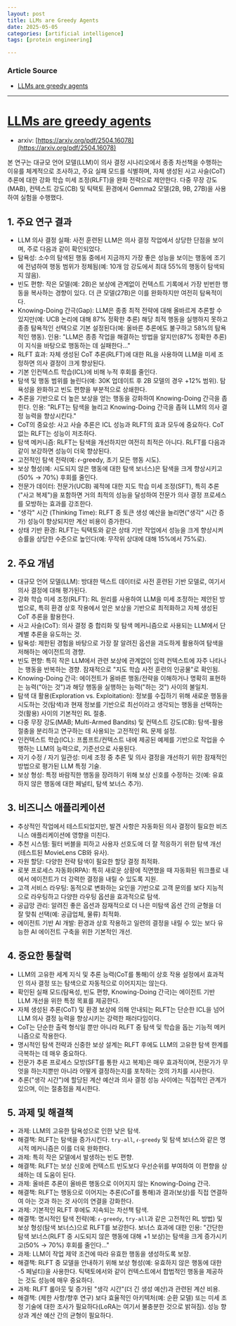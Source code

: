 ```yaml
---
layout: post
title: LLMs are Greedy Agents 
date: 2025-05-05
categories: [artificial intelligence]
tags: [protein engineering]

---
```


### Article Source


* [LLMs are greedy agents](https://www.youtube.com/watch?v=yVlB5A6RLbA)

---

# [LLMs are greedy agents](https://www.youtube.com/watch?v=yVlB5A6RLbA)

* arxiv: [https://arxiv.org/pdf/2504.16078](https://arxiv.org/pdf/2504.16078)

본 연구는 대규모 언어 모델(LLM)이 의사 결정 시나리오에서 종종 차선책을 수행하는 이유를 체계적으로 조사하고, 주요 실패 모드를 식별하며, 자체 생성된 사고 사슬(CoT) 추론에 대한 강화 학습 미세 조정(RLFT)을 완화 전략으로 제안한다. 다중 무장 강도(MAB), 컨텍스트 강도(CB) 및 틱택토 환경에서 Gemma2 모델(2B, 9B, 27B)을 사용하여 실험을 수행했다.

## 1. 주요 연구 결과

* LLM 의사 결정 실패: 사전 훈련된 LLM은 의사 결정 작업에서 상당한 단점을 보이며, 주로 다음과 같이 확인되었다.
* 탐욕성: 소수의 탐색된 행동 중에서 지금까지 가장 좋은 성능을 보이는 행동에 조기에 전념하여 행동 범위가 정체됨(예: 10개 암 강도에서 최대 55%의 행동이 탐색되지 않음).
* 빈도 편향: 작은 모델(예: 2B)은 보상에 관계없이 컨텍스트 기록에서 가장 빈번한 행동을 복사하는 경향이 있다. 더 큰 모델(27B)은 이를 완화하지만 여전히 탐욕적이다.
* Knowing-Doing 간극(Gap): LLM은 종종 최적 전략에 대해 올바르게 추론할 수 있지만(예: UCB 논리에 대해 87% 정확한 추론) 해당 최적 행동을 실행하지 못하고 종종 탐욕적인 선택으로 기본 설정된다(예: 올바른 추론에도 불구하고 58%의 탐욕적인 행동). 인용: "LLM은 종종 작업을 해결하는 방법을 알지만(87% 정확한 추론) 이 지식을 바탕으로 행동하는 데 실패한다..."
* RLFT 효과: 자체 생성된 CoT 추론(RLFT)에 대한 RL을 사용하여 LLM을 미세 조정하면 의사 결정이 크게 향상된다.
* 기본 인컨텍스트 학습(ICL)에 비해 누적 후회를 줄인다.
* 탐색 및 행동 범위를 늘린다(예: 30K 업데이트 후 2B 모델의 경우 +12% 범위). 탐욕성을 완화하고 빈도 편향을 부분적으로 상쇄한다.
* 추론을 기반으로 더 높은 보상을 얻는 행동을 강화하여 Knowing-Doing 간극을 좁힌다. 인용: "RLFT는 탐색을 늘리고 Knowing-Doing 간극을 좁혀 LLM의 의사 결정 능력을 향상시킨다."
* CoT의 중요성: 사고 사슬 추론은 ICL 성능과 RLFT의 효과 모두에 중요하다. CoT 없는 RLFT는 성능이 저조하다.
* 탐색 메커니즘: RLFT는 탐색을 개선하지만 여전히 최적은 아니다. RLFT를 다음과 같이 보강하면 성능이 더욱 향상된다.
* 고전적인 탐색 전략(예: 𝜖-greedy, 초기 모든 행동 시도).
* 보상 형성(예: 시도되지 않은 행동에 대한 탐색 보너스)은 탐색을 크게 향상시키고(50% → 70%) 후회를 줄인다.
* 전문가 데이터: 전문가(UCB) 궤적에 대한 지도 학습 미세 조정(SFT), 특히 추론("사고 복제")을 포함하면 거의 최적의 성능을 달성하여 전문가 의사 결정 프로세스를 모방하는 효과를 강조한다.
* "생각" 시간 (Thinking Time): RLFT 중 토큰 생성 예산을 늘리면("생각" 시간 증가) 성능이 향상되지만 계산 비용이 증가한다.
* 상태 기반 환경: RLFT는 틱택토와 같은 상태 기반 작업에서 성능을 크게 향상시켜 승률을 상당한 수준으로 높인다(예: 무작위 상대에 대해 15%에서 75%로).

## 2. 주요 개념

* 대규모 언어 모델(LLM): 방대한 텍스트 데이터로 사전 훈련된 기반 모델로, 여기서 의사 결정에 대해 평가된다.
* 강화 학습 미세 조정(RLFT): RL 원리를 사용하여 LLM을 미세 조정하는 제안된 방법으로, 특히 환경 상호 작용에서 얻은 보상을 기반으로 최적화하고 자체 생성된 CoT 추론을 활용한다.
* 사고 사슬(CoT): 의사 결정 중 합리화 및 탐색 메커니즘으로 사용되는 LLM에서 단계별 추론을 유도하는 것.
* 탐욕성: 제한된 경험을 바탕으로 가장 잘 알려진 옵션을 과도하게 활용하여 탐색을 저해하는 에이전트의 경향.
* 빈도 편향: 특히 작은 LLM에서 관련 보상에 관계없이 입력 컨텍스트에 자주 나타나는 행동을 반복하는 경향. 잠재적으로 "지도 학습 사전 훈련의 인공물"로 확인됨.
* Knowing-Doing 간극: 에이전트가 올바른 행동/전략을 이해하거나 명확히 표현하는 능력("아는 것")과 해당 행동을 실행하는 능력("하는 것") 사이의 불일치.
* 탐색 대 활용(Exploration vs. Exploitation): 정보를 수집하기 위해 새로운 행동을 시도하는 것(탐색)과 현재 정보를 기반으로 최선이라고 생각되는 행동을 선택하는 것(활용) 사이의 기본적인 RL 절충.
* 다중 무장 강도(MAB; Multi-Armed Bandits) 및 컨텍스트 강도(CB): 탐색-활용 절충을 분리하고 연구하는 데 사용되는 고전적인 RL 문제 설정.
* 인컨텍스트 학습(ICL): 프롬프트/컨텍스트 내에 제공된 예제를 기반으로 작업을 수행하는 LLM의 능력으로, 기준선으로 사용된다.
* 자기 수정 / 자기 일관성: 미세 조정 중 추론 및 의사 결정을 개선하기 위한 잠재적인 방법으로 평가된 LLM 특정 기술.
* 보상 형성: 특정 바람직한 행동을 장려하기 위해 보상 신호를 수정하는 것(예: 유효하지 않은 행동에 대한 페널티, 탐색 보너스 추가).

## 3. 비즈니스 애플리케이션
* 추상적인 작업에서 테스트되었지만, 발견 사항은 자동화된 의사 결정이 필요한 비즈니스 애플리케이션에 영향을 미친다.
* 추천 시스템: 필터 버블을 피하고 사용자 선호도에 더 잘 적응하기 위한 탐색 개선(테스트된 MovieLens CB와 유사).
* 자원 할당: 다양한 전략 탐색이 필요한 할당 결정 최적화.
* 로봇 프로세스 자동화(RPA): 특히 새로운 상황에 직면했을 때 자동화된 워크플로 내에서 에이전트가 더 강력한 결정을 내릴 수 있도록 지원.
* 고객 서비스 라우팅: 동적으로 변화하는 요인을 기반으로 고객 문의를 보다 지능적으로 라우팅하고 다양한 라우팅 옵션을 효과적으로 탐색.
* 공급망 관리: 알려진 좋은 옵션과 잠재적으로 더 나은 미탐색 옵션 간의 균형을 더 잘 맞춰 선택(예: 공급업체, 물류) 최적화.
* 에이전트 기반 AI 개발: 환경과 상호 작용하고 일련의 결정을 내릴 수 있는 보다 유능한 AI 에이전트 구축을 위한 기본적인 개선.

## 4. 중요한 통찰력
* LLM의 고유한 세계 지식 및 추론 능력(CoT를 통해)이 상호 작용 설정에서 효과적인 의사 결정 또는 탐색으로 자동적으로 이어지지는 않는다.
* 확인된 실패 모드(탐욕성, 빈도 편향, Knowing-Doing 간극)는 에이전트 기반 LLM 개선을 위한 특정 목표를 제공한다.
* 자체 생성된 추론(CoT) 및 환경 보상에 의해 안내되는 RLFT는 단순한 ICL을 넘어 LLM 의사 결정 능력을 향상시키는 강력한 패러다임이다.
* CoT는 단순한 출력 형식일 뿐만 아니라 RLFT 중 탐색 및 학습을 돕는 기능적 메커니즘으로 작용한다.
* 명시적인 탐색 전략과 신중한 보상 설계는 RLFT 후에도 LLM의 고유한 탐색 한계를 극복하는 데 매우 중요하다.
* 전문가 추론 프로세스 모방(SFT를 통한 사고 복제)은 매우 효과적이며, 전문가가 무엇을 하는지뿐만 아니라 어떻게 결정하는지를 포착하는 것의 가치를 시사한다.
* 추론("생각 시간")에 할당된 계산 예산과 의사 결정 성능 사이에는 직접적인 관계가 있으며, 이는 절충점을 제시한다.

## 5. 과제 및 해결책

* 과제: LLM의 고유한 탐욕성으로 인한 낮은 탐색.
* 해결책: RLFT는 탐색을 증가시킨다. `try-all`, `𝜖-greedy` 및 탐색 보너스와 같은 명시적 메커니즘은 이를 더욱 완화한다.
* 과제: 특히 작은 모델에서 발생하는 빈도 편향.
* 해결책: RLFT는 보상 신호에 컨텍스트 빈도보다 우선순위를 부여하여 이 편향을 상쇄하는 데 도움이 된다.
* 과제: 올바른 추론이 올바른 행동으로 이어지지 않는 Knowing-Doing 간극.
* 해결책: RLFT는 행동으로 이어지는 추론(CoT를 통해)과 결과(보상)를 직접 연결하여 아는 것과 하는 것 사이의 연결을 강화한다.
* 과제: 기본적인 RLFT 후에도 지속되는 차선책 탐색.
* 해결책: 명시적인 탐색 전략(예: `𝜖-greedy`, `try-all`과 같은 고전적인 RL 방법) 및 보상 형성(탐색 보너스)으로 RLFT를 보강한다. 보너스 효과에 대한 인용: "간단한 탐색 보너스(RLFT 중 시도되지 않은 행동에 대해 +1 보상)는 탐색을 크게 증가시키고(50% → 70%) 후회를 줄인다..."
* 과제: LLM이 작업 제약 조건에 따라 유효한 행동을 생성하도록 보장.
* 해결책: RLFT 중 모델을 안내하기 위해 보상 형성(예: 유효하지 않은 행동에 대한 -5 페널티)을 사용한다. 틱택토에서와 같이 컨텍스트에서 합법적인 행동을 제공하는 것도 성능에 매우 중요하다.
* 과제: RLFT 롤아웃 및 증가된 "생각 시간"(더 긴 생성 예산)과 관련된 계산 비용.
* 해결책: (제한 사항/향후 연구) 보다 효율적인 아키텍처(예: 순환 모델) 또는 미세 조정 기술에 대한 조사가 필요하다(LoRA는 여기서 불충분한 것으로 밝혀짐). 성능 향상과 계산 예산 간의 균형이 필요하다.

